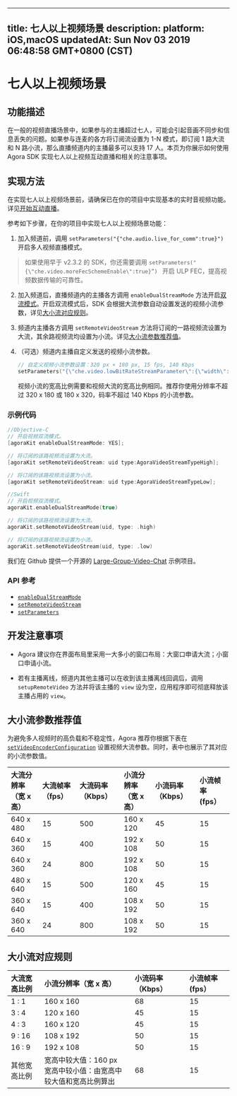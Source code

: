 
---
title: 七人以上视频场景
description: 
platform: iOS,macOS
updatedAt: Sun Nov 03 2019 06:48:58 GMT+0800 (CST)
---
# 七人以上视频场景
## 功能描述

在一般的视频直播场景中，如果参与的主播超过七人，可能会引起音画不同步和信息丢失的问题。如果参与连麦的各方将订阅流设置为 1-N 模式，即订阅 1 路大流和 N 路小流，那么直播频道内的主播最多可以支持 17 人。本页为你展示如何使用 Agora SDK  实现七人以上视频互动直播和相关的注意事项。


## 实现方法

在实现七人以上视频场景前，请确保已在你的项目中实现基本的实时音视频功能。详见[开始互动直播](../../cn/Audio%20Broadcast/start_live_ios.md)。

参考如下步骤，在你的项目中实现七人以上视频场景功能：

1. 加入频道前，调用 `setParameters("{"che.audio.live_for_comm":true}")` 开启多人视频直播模式。

> 如果使用早于 v2.3.2 的 SDK，你还需要调用 `setParameters("{\"che.video.moreFecSchemeEnable\":true}”) ` 开启 ULP FEC，提高视频数据传输的可靠性。

2. 加入频道后，直播频道内的主播各方调用 `enableDualStreamMode` 方法开启[双流模式](https://docs.agora.io/cn/Agora%20Platform/terms?platform=All%20Platforms#a-name-duala双流模式)。开启双流模式后，SDK 会根据大流参数自动设置发送的视频小流参数，详见[大小流对应规则](#rule)。

3. 频道内主播各方调用 `setRemoteVideoStream` 方法将订阅的一路视频流设置为大流，其余路视频流均设置为小流。详见[大小流参数推荐值](#reco)。

4. （可选）频道内主播自定义发送的视频小流参数。

   ```c++
   // 自定义视频小流参数设置：320 px × 180 px, 15 fps, 140 Kbps
   setParameters("{\"che.video.lowBitRateStreamParameter\":{\"width\":320,\"height\":180,\"frameRate\":15,\"bitRate\":140}}");
   ```

   <div class="alert note">视频小流的宽高比例需要和视频大流的宽高比例相同。推荐你使用分辨率不超过 320 x 180 或 180 x 320，码率不超过 140 Kbps 的小流参数。</div>

### 示例代码 

```objective-c
//Objective-C
// 开启视频双流模式。
[agoraKit enableDualStreamMode: YES];

// 将订阅的该路视频流设置为大流。
[agoraKit setRemoteVideoStream: uid type:AgoraVideoStreamTypeHigh];

// 将订阅的该路视频流设置为小流。
[agoraKit setRemoteVideoStream: uid type:AgoraVideoStreamTypeLow];
```

```swift
//Swift
// 开启视频双流模式。
agoraKit.enableDualStreamMode(true)

// 将订阅的该路视频流设置为大流。
agoraKit.setRemoteVideoStream(uid, type: .high)

// 将订阅的该路视频流设置为小流。
agoraKit.setRemoteVideoStream(uid, type: .low)
```

我们在 Github 提供一个开源的 [Large-Group-Video-Chat](https://github.com/AgoraIO/Advanced-Video/tree/master/Large-Group-Video-Chat) 示例项目。

### API 参考

- [`enableDualStreamMode`](https://docs.agora.io/cn/Audio%20Broadcast/API%20Reference/oc/Classes/AgoraRtcEngineKit.html#//api/name/enableDualStreamMode:)
- [`setRemoteVideoStream`](https://docs.agora.io/cn/Audio%20Broadcast/API%20Reference/oc/Classes/AgoraRtcEngineKit.html#//api/name/setRemoteVideoStream:type:)
- [`setParameters`](https://docs.agora.io/cn/Audio%20Broadcast/.API%20Reference/oc/Classes/AgoraRtcEngineKit.html#//api/name/setParameters:)

## 开发注意事项

- Agora 建议你在界面布局里采用一大多小的窗口布局：大窗口申请大流；小窗口申请小流。

- 若有主播离线，频道内其他主播可以在收到该主播离线回调后，调用 ` setupRemoteVideo` 方法并将该主播的 `view` 设为空，应用程序即可彻底释放该主播占用的 `view`。

<a name="reco"></a>
## 大小流参数推荐值
为避免多人视频时的高负载和不稳定性，Agora 推荐你根据下表在 [`setVideoEncoderConfiguration`](https://docs.agora.io/cn/Audio%20Broadcast/API%20Reference/oc/Classes/AgoraRtcEngineKit.html#//api/name/setVideoEncoderConfiguration:) 设置视频大流参数。同时，表中也展示了其对应的小流参数值。

| 大流分辨率（宽 x 高） | 大流帧率（fps） | 大流码率（Kbps） | 小流分辨率（宽 x 高） | 小流码率 （Kbps） | 小流帧率 (fps） |
| :-------------------- | :-------------- | :--------------- | :-------------------- | :---------------- | :------------------------ |
| 640 x 480             | 15              | 500              | 160 x 120             | 45                | 15                        |
| 640 x 360             | 15              | 400              | 192 x 108             | 50                |            15                |
| 640 x 360             | 24              | 800              | 192 x 108             | 50                |        15                    |
| 480 x 640             | 15              | 500              | 120 x 160             | 45                |         15                   |
| 360 x 640             | 15              | 400              | 108 x 192             | 50                |          15                  |
| 360 x 640             | 24              | 800              | 108 x 192             | 50                |           15                 |


<a name="rule"></a>
## 大小流对应规则

| 大流宽高比例 | 小流分辨率（宽 x 高）                                        | 小流码率 （Kbps） | 小流帧率 (fps） |
| :----------- | :----------------------------------------------------------- | :---------------- | :------------------------ |
| 1 : 1        | 160 x 160                                                    | 68                | 15                        |
| 3 : 4        | 120 x 160                                                    | 45                |       15                    |
| 4 : 3        | 160 x 120                                                    | 45                |        15                   |
| 9 : 16       | 108 x 192                                                    | 50                |        15                   |
| 16 : 9       | 192 x 108                                                    | 50                |          15                 |
| 其他宽高比例 | 宽高中较大值：160 px<br>宽高中较小值：由宽高中较大值和宽高比例算出 | 68                |                      15     |




